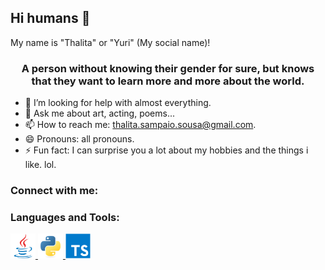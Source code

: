 ## Hi humans 👋
My name is "Thalita" or "Yuri" (My social name)!
<h3 align="center">A person without knowing their gender for sure, but knows that they want to learn more and more about the world.</h3>

- 🤔 I’m looking for help with almost everything.
- 💬 Ask me about art, acting, poems...
- 📫 How to reach me: thalita.sampaio.sousa@gmail.com.
- 😄 Pronouns: all pronouns.
- ⚡ Fun fact: I can surprise you a lot about my hobbies and the things i like. lol.

<h3 align="left">Connect with me:</h3>
<p align="left">
</p>

<h3 align="left">Languages and Tools:</h3>
<p align="left"> <a href="https://www.java.com" target="_blank" rel="noreferrer"> <img src="https://raw.githubusercontent.com/devicons/devicon/master/icons/java/java-original.svg" alt="java" width="40" height="40"/> </a> <a href="https://www.python.org" target="_blank" rel="noreferrer"> <img src="https://raw.githubusercontent.com/devicons/devicon/master/icons/python/python-original.svg" alt="python" width="40" height="40"/> </a> <a href="https://www.typescriptlang.org/" target="_blank" rel="noreferrer"> <img src="https://raw.githubusercontent.com/devicons/devicon/master/icons/typescript/typescript-original.svg" alt="typescript" width="40" height="40"/> </a> </p>
